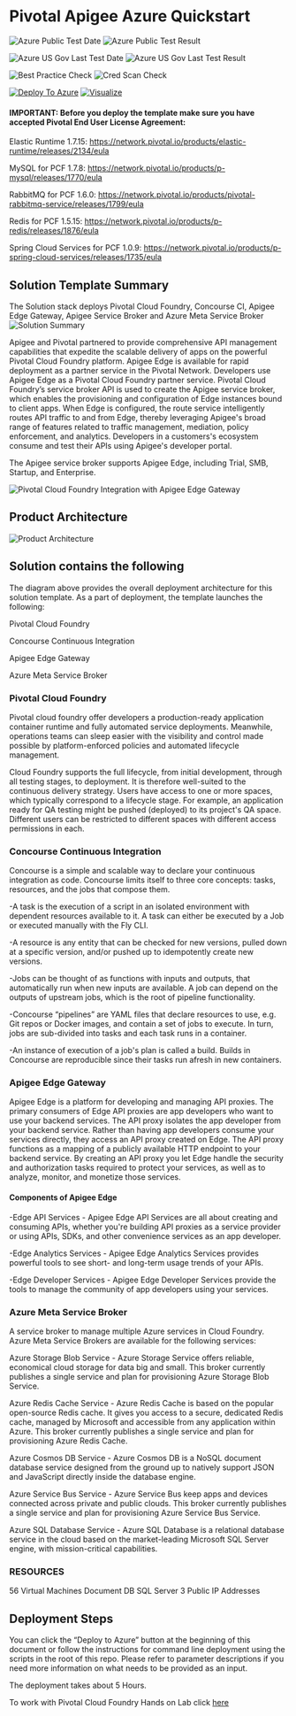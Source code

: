 # Pivotal Apigee Azure Quickstart

![Azure Public Test Date](https://azurequickstartsservice.blob.core.windows.net/badges/pivotalcloudfoundry-apigee/PublicLastTestDate.svg)
![Azure Public Test Result](https://azurequickstartsservice.blob.core.windows.net/badges/pivotalcloudfoundry-apigee/PublicDeployment.svg)

![Azure US Gov Last Test Date](https://azurequickstartsservice.blob.core.windows.net/badges/pivotalcloudfoundry-apigee/FairfaxLastTestDate.svg)
![Azure US Gov Last Test Result](https://azurequickstartsservice.blob.core.windows.net/badges/pivotalcloudfoundry-apigee/FairfaxDeployment.svg)

![Best Practice Check](https://azurequickstartsservice.blob.core.windows.net/badges/pivotalcloudfoundry-apigee/BestPracticeResult.svg)
![Cred Scan Check](https://azurequickstartsservice.blob.core.windows.net/badges/pivotalcloudfoundry-apigee/CredScanResult.svg)

[![Deploy To Azure](https://raw.githubusercontent.com/Azure/azure-quickstart-templates/master/1-CONTRIBUTION-GUIDE/images/deploytoazure.svg?sanitize=true)]("https://portal.azure.com/#create/Microsoft.Template/uri/https%3A%2F%2Fraw.githubusercontent.com%2FAzure%2Fazure-quickstart-templates%2Fmaster%2Fpivotalcloudfoundry-apigee%2Fazuredeploy.json")
[![Visualize](https://raw.githubusercontent.com/Azure/azure-quickstart-templates/master/1-CONTRIBUTION-GUIDE/images/visualizebutton.svg?sanitize=true)]("http://armviz.io/#/?load=https%3A%2F%2Fraw.githubusercontent.com%2FAzure%2Fazure-quickstart-templates%2Fmaster%2Fpivotalcloudfoundry-apigee%2Fazuredeploy.json")

#### IMPORTANT: Before you deploy the template make sure you have accepted Pivotal End User License Agreement:

Elastic Runtime 1.7.15:
https://network.pivotal.io/products/elastic-runtime/releases/2134/eula

MySQL for PCF 1.7.8:
https://network.pivotal.io/products/p-mysql/releases/1770/eula

RabbitMQ for PCF 1.6.0:
https://network.pivotal.io/products/pivotal-rabbitmq-service/releases/1799/eula

Redis for PCF 1.5.15:
https://network.pivotal.io/products/p-redis/releases/1876/eula

Spring Cloud Services for PCF 1.0.9:
https://network.pivotal.io/products/p-spring-cloud-services/releases/1735/eula

## Solution Template Summary

The Solution stack deploys Pivotal Cloud Foundry, Concourse CI, Apigee Edge
Gateway, Apigee Service Broker and Azure Meta Service Broker
![Solution Summary](https://github.com/sysgain/azurequickstarts/blob/vcherukuri-patch-1/PivtoalCloudFoundry-Concourse-Apigee-AzureMetaService/pivotal-P2P/Images/Solution%20Summary.png?raw=true)

Apigee and Pivotal partnered to provide comprehensive API management
capabilities that expedite the scalable delivery of apps on the powerful Pivotal
Cloud Foundry platform. Apigee Edge is available for rapid deployment as a
partner service in the Pivotal Network. Developers use Apigee Edge as a Pivotal
Cloud Foundry partner service. Pivotal Cloud Foundry’s service broker API is
used to create the Apigee service broker, which enables the provisioning and
configuration of Edge instances bound to client apps. When Edge is configured,
the route service intelligently routes API traffic to and from Edge, thereby
leveraging Apigee's broad range of features related to traffic management,
mediation, policy enforcement, and analytics. Developers in a customers's
ecosystem consume and test their APIs using Apigee's developer portal.

The Apigee service broker supports Apigee Edge, including Trial, SMB, Startup,
and Enterprise.

![Pivotal Cloud Foundry Integration with Apigee Edge Gateway](https://github.com/sysgain/azurequickstarts/blob/vcherukuri-patch-1/PivtoalCloudFoundry-Concourse-Apigee-AzureMetaService/pivotal-P2P/Images/Solution%20Integration.png?raw=true)

## Product Architecture

![Product Architecture](https://raw.githubusercontent.com/sysgain/pivotal/master/pivotal-P2P-Architecture.jpg)

## Solution contains the following

The diagram above provides the overall deployment architecture for this solution
template. As a part of deployment, the template launches the following:

Pivotal Cloud Foundry

Concourse Continuous Integration

Apigee Edge Gateway

Azure Meta Service Broker

### Pivotal Cloud Foundry

Pivotal cloud foundry offer developers a production-ready application container
runtime and fully automated service deployments. Meanwhile, operations teams can
sleep easier with the visibility and control made possible by platform-enforced
policies and automated lifecycle management.

Cloud Foundry supports the full lifecycle, from initial development, through all
testing stages, to deployment. It is therefore well-suited to the continuous
delivery strategy. Users have access to one or more spaces, which typically
correspond to a lifecycle stage. For example, an application ready for QA
testing might be pushed (deployed) to its project's QA space. Different users
can be restricted to different spaces with different access permissions in each.

### Concourse Continuous Integration

Concourse is a simple and scalable way to declare your continuous integration as
code. Concourse limits itself to three core concepts: tasks, resources, and the
jobs that compose them.

-A task is the execution of a script in an isolated environment with dependent
resources available to it. A task can either be executed by a Job or executed
manually with the Fly CLI.

-A resource is any entity that can be checked for new versions, pulled down at a
specific version, and/or pushed up to idempotently create new versions.

-Jobs can be thought of as functions with inputs and outputs, that automatically
run when new inputs are available. A job can depend on the outputs of upstream
jobs, which is the root of pipeline functionality.

-Concourse “pipelines” are YAML files that declare resources to use, e.g. Git
repos or Docker images, and contain a set of jobs to execute. In turn, jobs are
sub-divided into tasks and each task runs in a container.

-An instance of execution of a job's plan is called a build. Builds in Concourse
are reproducible since their tasks run afresh in new containers.

### Apigee Edge Gateway

Apigee Edge is a platform for developing and managing API proxies. The primary
consumers of Edge API proxies are app developers who want to use your backend
services. The API proxy isolates the app developer from your backend service.
Rather than having app developers consume your services directly, they access an
API proxy created on Edge. The API proxy functions as a mapping of a publicly
available HTTP endpoint to your backend service. By creating an API proxy you
let Edge handle the security and authorization tasks required to protect your
services, as well as to analyze, monitor, and monetize those services.

#### Components of Apigee Edge

-Edge API Services - Apigee Edge API Services are all about creating and
consuming APIs, whether you're building API proxies as a service provider or
using APIs, SDKs, and other convenience services as an app developer.

-Edge Analytics Services - Apigee Edge Analytics Services provides powerful
tools to see short- and long-term usage trends of your APIs.

-Edge Developer Services - Apigee Edge Developer Services provide the tools to
manage the community of app developers using your services.

### Azure Meta Service Broker

A service broker to manage multiple Azure services in Cloud Foundry. Azure Meta
Service Brokers are available for the following services:

Azure Storage Blob Service - Azure Storage Service offers reliable, economical
cloud storage for data big and small. This broker currently publishes a single
service and plan for provisioning Azure Storage Blob Service.

Azure Redis Cache Service - Azure Redis Cache is based on the popular
open-source Redis cache. It gives you access to a secure, dedicated Redis cache,
managed by Microsoft and accessible from any application within Azure. This
broker currently publishes a single service and plan for provisioning Azure
Redis Cache.

Azure Cosmos DB Service - Azure Cosmos DB is a NoSQL document database service
designed from the ground up to natively support JSON and JavaScript directly
inside the database engine.

Azure Service Bus Service - Azure Service Bus keep apps and devices connected
across private and public clouds. This broker currently publishes a single
service and plan for provisioning Azure Service Bus Service.

Azure SQL Database Service - Azure SQL Database is a relational database service
in the cloud based on the market-leading Microsoft SQL Server engine, with
mission-critical capabilities.

### RESOURCES

56 Virtual Machines Document DB SQL Server 3 Public IP Addresses

## Deployment Steps

You can click the “Deploy to Azure” button at the beginning of this document or
follow the instructions for command line deployment using the scripts in the
root of this repo. Please refer to parameter descriptions if you need more
information on what needs to be provided as an input.

The deployment takes about 5 Hours.

To work with Pivotal Cloud Foundry Hands on Lab click
[here](http://pcf-ignite.pcfazure.com/Labs/)
